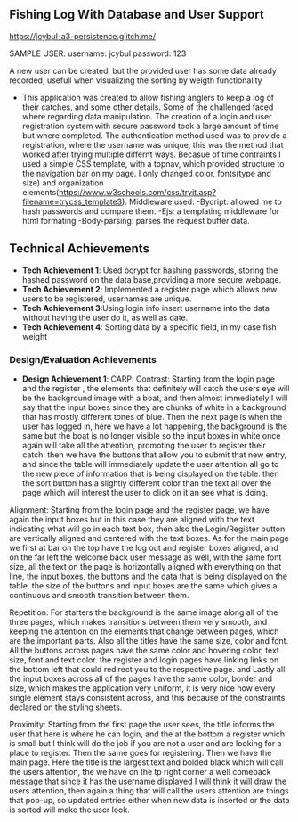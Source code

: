 

## Fishing Log With Database and User Support 

https://jcybul-a3-persistence.glitch.me/

SAMPLE USER:
username: jcybul
password: 123

A new user can be created, but the provided user has some data already recorded, usefull when visualizing the sorting by weigth functionality

- This application was created to allow fishing anglers to keep a log of their catches, and some other details. Some of the challenged faced where regarding data manipulation. The creation of a login and user registration system with secure password took a large amount of time but where completed. The authentication method used was to provide a registration, where the username was unique, this was the method that worked after trying multiple differnt ways. Becasue of time contraints I used a simple CSS template, with a topnav, which provided structure to the navigation bar on my page. I only changed color, fonts(type and size) and organization elements(https://www.w3schools.com/css/tryit.asp?filename=trycss_template3). 
Middleware used:
-Bycript: allowed me to hash passwords and compare them.
-Ejs: a templating middleware for html formating
-Body-parsing: parses the request buffer data.

## Technical Achievements
- **Tech Achievement 1**: Used bcrypt for hashing passwords, storing the hashed password on the data base,providing a more secure webpage.
- **Tech Achievement 2**: Implemented a register page which allows new users to be registered, usernames are unique.
- **Tech Achievement 3**:Using login info insert username into the data without having the user do it, as well as date.
- **Tech Achievement 4**: Sorting data by a specific field, in my case fish weight 
### Design/Evaluation Achievements
- **Design Achievement 1**: CARP:
Contrast: Starting from the login page and the register , the elements that definitely will catch the users eye will be the background image with a boat, and then almost immediately I will say that the input boxes since they are chunks of white in a background that has mostly different tones of blue. Then the next page is when the user has logged in, here we have a lot happening, the background is the same but the boat is no longer visible so the input boxes in white once again will take all the attention, promoting the user to register their catch. then we have the buttons that allow you to submit that new entry, and since the table will immediately update the user attention all go to the new piece of information that is being displayed on the table. then the sort button has a slightly different color than the text all over the page which will interest the user to click on it an see what is doing.

Alignment: Starting from the login page and the register page, we have again the input boxes but in this case they are aligned with the text indicating what will go in each text box, then also the Login/Register button are vertically aligned and centered with the text boxes. As for the main page we first at bar on the top have the log out and register boxes aligned, and on the far left the welcome back user message as well, with the same font size, all the text on the page is horizontally aligned with everything on that line, the input boxes, the buttons and the data that is being displayed on the table. the size of the buttons and input boxes are the same which gives a continuous and smooth transition between them.

Repetition: For starters the background is the same image along all of the three pages, which makes transitions between them very smooth, and keeping the attention on the elements that change between pages, which are the important parts. Also all the titles have the same size, color and font. All the buttons across pages have the same color and hovering color, text size, font and text color. the register and login pages have linking links on the bottom left that could redirect you to the respective page. and Lastly all the input boxes across all of the pages have the same color, border and size, which makes the application very uniform, it is very nice how every single element stays consistent across, and this because of the constraints declared on the styling sheets. 

Proximity: Starting from the first page the user sees, the title informs the user that here is where he can login, and the at the bottom a register which is small but I think will do the job if you are not a user and are looking for a place to register. Then the same goes for registering. Then we have the main page. Here the title is the largest text and bolded black which will call the users attention, the we have on the tp right corner a well comeback message that since it has the username displayed I will think it will draw the users attention, then again a thing that will call the users attention are things that pop-up, so updated entries either when new data is inserted or the data is sorted will make the user look.
